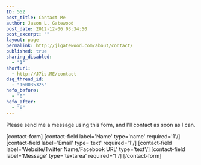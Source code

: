 ```yaml
---
ID: 552
post_title: Contact Me
author: Jason L. Gatewood
post_date: 2012-12-06 03:34:50
post_excerpt: ""
layout: page
permalink: http://jlgatewood.com/about/contact/
published: true
sharing_disabled:
  - "1"
shorturl:
  - http://J7is.ME/contact
dsq_thread_id:
  - "160035325"
hefo_before:
  - "0"
hefo_after:
  - "0"
---
```

Please send me a message using this form, and I'll contact as soon as I can. 

[contact-form]
[contact-field label='Name' type='name' required='1'/]
[contact-field label='Email' type='text' required='1'/]
[contact-field label='Website/Twitter Name/Facebook URL' type='text'/]
[contact-field label='Message' type='textarea' required='1'/]
[/contact-form]